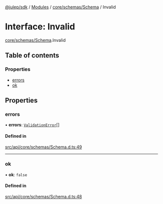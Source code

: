 [@julep/sdk](../README.md) / [Modules](../modules.md) / [core/schemas/Schema](../modules/core_schemas_Schema.md) / Invalid

# Interface: Invalid

[core/schemas/Schema](../modules/core_schemas_Schema.md).Invalid

## Table of contents

### Properties

- [errors](core_schemas_Schema.Invalid.md#errors)
- [ok](core_schemas_Schema.Invalid.md#ok)

## Properties

### errors

• **errors**: [`ValidationError`](core_schemas_Schema.ValidationError.md)[]

#### Defined in

[src/api/core/schemas/Schema.d.ts:49](https://github.com/julep-ai/samantha-monorepo/blob/9aefd53/sdks/js/src/api/core/schemas/Schema.d.ts#L49)

___

### ok

• **ok**: ``false``

#### Defined in

[src/api/core/schemas/Schema.d.ts:48](https://github.com/julep-ai/samantha-monorepo/blob/9aefd53/sdks/js/src/api/core/schemas/Schema.d.ts#L48)
